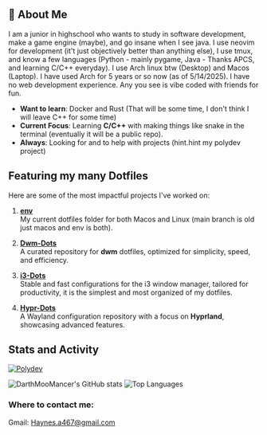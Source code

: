 ## 🌟 About Me
I am a junior in highschool who wants to study in software development, make a game engine (maybe), and go insane when I see java. I use neovim for development (it't just objectively better than anything else), I use tmux, and know a few languages (Python - mainly pygame, Java - Thanks APCS, and learning C/C++ everyday). I use Arch linux btw (Desktop) and Macos (Laptop). I have used Arch for 5 years or so now (as of 5/14/2025). I have no web development experience. Any you see is vibe coded with friends for fun.

- **Want to learn**: Docker and Rust (That will be some time, I don't think I will leave C++ for some time)
- **Current Focus**: Learning **C/C++** with making things like snake in the terminal (eventually it will be a public repo).
- **Always**: Looking for and to help with projects (hint.hint my polydev project)

## Featuring my many Dotfiles

Here are some of the most impactful projects I've worked on:

1. **[env](https://github.com/DarthMooMancer/env)**  
   My current dotfiles folder for both Macos and Linux (main branch is old just macos and env is both).

2. **[Dwm-Dots](https://github.com/DarthMooMancer/Dwm-Dots)**  
   A curated repository for **dwm** dotfiles, optimized for simplicity, speed, and efficiency.

3. **[i3-Dots](https://github.com/DarthMooMancer/i3-Dots)**  
   Stable and fast configurations for the i3 window manager, tailored for productivity, it is the simplest and most organized of my dotfiles.

4. **[Hypr-Dots](https://github.com/DarthMooMancer/Hypr-Dots)**  
   A Wayland configuration repository with a focus on **Hyprland**, showcasing advanced features.

## Stats and Activity

[![Polydev](https://github-readme-stats.vercel.app/api/pin?username=DarthMooMancer&repo=Polydev&theme=onedark)](https://github.com/DarthMooMancer/Polydev)

![DarthMooMancer's GitHub stats](https://github-readme-stats.vercel.app/api?username=DarthMooMancer&show_icons=true&theme=onedark)
![Top Languages](https://github-readme-stats.vercel.app/api/top-langs/?username=DarthMooMancer&layout=compact&theme=onedark)

### Where to contact me:
Gmail: [Haynes.a467@gmail.com](Haynes.a467gmail.com)

